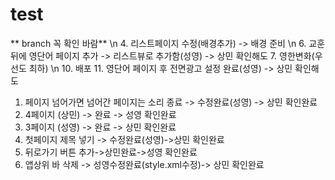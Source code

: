 # test
** branch 꼭 확인 바람** \n
4. 리스트페이지 수정(배경추가) -> 배경 준비 \n
6. 교훈 뒤에 영단어 페이지 추가 -> 리스트뷰로 추가함(성영) -> 상민 확인해도
7. 영한변화(우선도 최하) \n
10. 배포
11. 영단어 페이지 후 전면광고 설정 완료(성영) -> 상민 확인해도


1. 페이지 넘어가면 넘어간 페이지는 소리 종료 -> 수정완료(성영) -> 상민 확인완료
2. 4페이지 (상민) -> 완료 -> 성영 확인완료
3. 3페이지 (성영) -> 완료 -> 상민 확인완료
5. 첫페이지 제목 넣기 -> 수정완료(성영)->상민 확인완료
8. 뒤로가기 버튼 추가->상민완료->성영 확인완료
9. 앱상위 바 삭제 -> 성영수정완료(style.xml수정)-> 상민 확인완료
